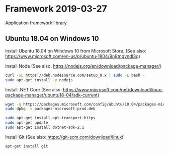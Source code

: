 # Framework 2019-03-27

Application framework library.

## Ubuntu 18.04 on Windows 10

Install Ubuntu 18.04 on Windows 10 from Microsoft Store. (See also: https://www.microsoft.com/en-us/p/ubuntu-1804/9n9tngvndl3q)

Install Node (See also: https://nodejs.org/en/download/package-manager/)
```sh
curl -sL https://deb.nodesource.com/setup_8.x | sudo -E bash -
sudo apt-get install -y nodejs
```

Install .NET Core (See also: https://www.microsoft.com/net/download/linux-package-manager/ubuntu18-04/sdk-current)
```sh
wget -q https://packages.microsoft.com/config/ubuntu/18.04/packages-microsoft-prod.deb
sudo dpkg -i packages-microsoft-prod.deb

sudo apt-get install apt-transport-https
sudo apt-get update
sudo apt-get install dotnet-sdk-2.1
```

Install Git (See also: https://git-scm.com/download/linux)
```sh
apt-get install git
```


